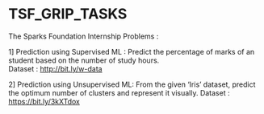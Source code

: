 # TSF_GRIP_TASKS
The Sparks Foundation Internship Problems :

1] Prediction using Supervised ML : Predict the percentage of marks of an student based on the number of study hours.</br>
   Dataset : http://bit.ly/w-data
   
2] Prediction using Unsupervised ML: From the given ‘Iris’ dataset, predict the optimum number of clusters and represent it visually.
   Dataset : https://bit.ly/3kXTdox
